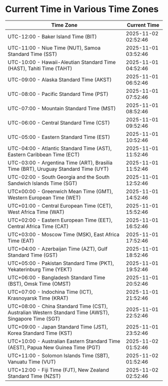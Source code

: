 # Current Time in Various Time Zones

| Time Zone | Current Time |
|-----------|--------------|
| UTC-12:00 - Baker Island Time (BIT) | 2025-11-02 02:52:46 |
| UTC-11:00 - Niue Time (NUT), Samoa Standard Time (SST) | 2025-11-01 03:52:46 |
| UTC-10:00 - Hawaii-Aleutian Standard Time (HAST), Tahiti Time (TAHT) | 2025-11-01 04:52:46 |
| UTC-09:00 - Alaska Standard Time (AKST) | 2025-11-01 06:52:46 |
| UTC-08:00 - Pacific Standard Time (PST) | 2025-11-01 07:52:46 |
| UTC-07:00 - Mountain Standard Time (MST) | 2025-11-01 08:52:46 |
| UTC-06:00 - Central Standard Time (CST) | 2025-11-01 09:52:46 |
| UTC-05:00 - Eastern Standard Time (EST) | 2025-11-01 10:52:46 |
| UTC-04:00 - Atlantic Standard Time (AST), Eastern Caribbean Time (ECT) | 2025-11-01 11:52:46 |
| UTC-03:00 - Argentina Time (ART), Brasília Time (BRT), Uruguay Standard Time (UYT) | 2025-11-01 11:52:46 |
| UTC-02:00 - South Georgia and the South Sandwich Islands Time (SGT) | 2025-11-01 12:52:46 |
| UTC±00:00 - Greenwich Mean Time (GMT), Western European Time (WET) | 2025-11-01 14:52:46 |
| UTC+01:00 - Central European Time (CET), West Africa Time (WAT) | 2025-11-01 15:52:46 |
| UTC+02:00 - Eastern European Time (EET), Central Africa Time (CAT) | 2025-11-01 16:52:46 |
| UTC+03:00 - Moscow Time (MSK), East Africa Time (EAT) | 2025-11-01 17:52:46 |
| UTC+04:00 - Azerbaijan Time (AZT), Gulf Standard Time (GST) | 2025-11-01 18:52:46 |
| UTC+05:00 - Pakistan Standard Time (PKT), Yekaterinburg Time (YEKT) | 2025-11-01 19:52:46 |
| UTC+06:00 - Bangladesh Standard Time (BST), Omsk Time (OMST) | 2025-11-01 20:52:46 |
| UTC+07:00 - Indochina Time (ICT), Krasnoyarsk Time (KRAT) | 2025-11-01 21:52:46 |
| UTC+08:00 - China Standard Time (CST), Australian Western Standard Time (AWST), Singapore Time (SGT) | 2025-11-01 22:52:46 |
| UTC+09:00 - Japan Standard Time (JST), Korea Standard Time (KST) | 2025-11-01 23:52:46 |
| UTC+10:00 - Australian Eastern Standard Time (AEST), Papua New Guinea Time (PGT) | 2025-11-02 01:52:46 |
| UTC+11:00 - Solomon Islands Time (SBT), Vanuatu Time (VUT) | 2025-11-02 01:52:46 |
| UTC+12:00 - Fiji Time (FJT), New Zealand Standard Time (NZST) | 2025-11-02 02:52:46 |
